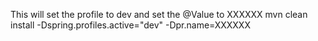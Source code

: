 This will set the profile to dev and set the @Value to XXXXXX
mvn clean install -Dspring.profiles.active="dev" -Dpr.name=XXXXXX
